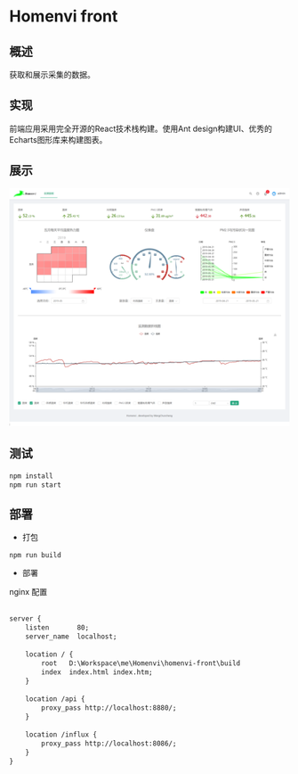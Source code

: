 # Homenvi front

## 概述

获取和展示采集的数据。

## 实现

前端应用采用完全开源的React技术栈构建。使用Ant design构建UI、优秀的Echarts图形库来构建图表。

## 展示

![1564320520470](assets/1564320520470.png)

## 测试

```shell
npm install
npm run start
```

## 部署

- 打包

```shell
npm run build
```

- 部署 

nginx 配置

```shell

server {
    listen       80;
    server_name  localhost;

    location / {
        root   D:\Workspace\me\Homenvi\homenvi-front\build
        index  index.html index.htm;
    }

    location /api {
        proxy_pass http://localhost:8880/;
    }

    location /influx {
        proxy_pass http://localhost:8086/;
    }
}
```